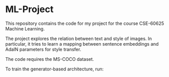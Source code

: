 # ML-Project

This repository contains the code for my project for the course CSE-60625 Machine Learning.

The project explores the relation between text and style of images. In particular, it tries to learn a mapping between sentence embeddings and AdaIN parameters for style transfer.

The code requires the MS-COCO dataset. 

To train the generator-based architecture, run:
